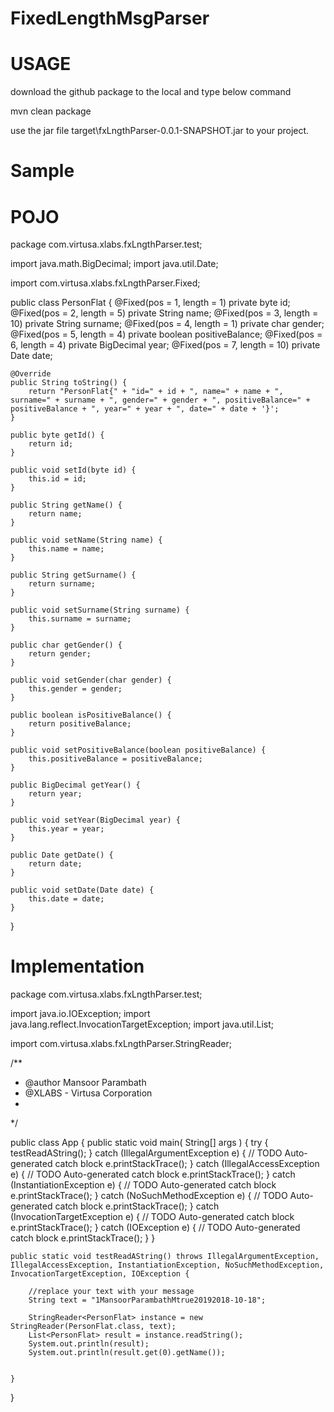 # FixedLengthMsgParser

# USAGE

download the github package to the local and type below command

mvn clean package

use the jar file  target\fxLngthParser-0.0.1-SNAPSHOT.jar to your project.

# Sample

# POJO

package com.virtusa.xlabs.fxLngthParser.test;


import java.math.BigDecimal;
import java.util.Date;

import com.virtusa.xlabs.fxLngthParser.Fixed;

public class PersonFlat {
    @Fixed(pos = 1, length = 1)
    private byte id;
    @Fixed(pos = 2, length = 5)
    private String name;
    @Fixed(pos = 3, length = 10)
    private String surname;
    @Fixed(pos = 4, length = 1)
    private char gender;
    @Fixed(pos = 5, length = 4)
    private boolean positiveBalance;
    @Fixed(pos = 6, length = 4)
    private BigDecimal year;
    @Fixed(pos = 7, length = 10)
    private Date date;

    @Override
    public String toString() {
        return "PersonFlat{" + "id=" + id + ", name=" + name + ", surname=" + surname + ", gender=" + gender + ", positiveBalance=" + positiveBalance + ", year=" + year + ", date=" + date + '}';
    }

	public byte getId() {
		return id;
	}

	public void setId(byte id) {
		this.id = id;
	}

	public String getName() {
		return name;
	}

	public void setName(String name) {
		this.name = name;
	}

	public String getSurname() {
		return surname;
	}

	public void setSurname(String surname) {
		this.surname = surname;
	}

	public char getGender() {
		return gender;
	}

	public void setGender(char gender) {
		this.gender = gender;
	}

	public boolean isPositiveBalance() {
		return positiveBalance;
	}

	public void setPositiveBalance(boolean positiveBalance) {
		this.positiveBalance = positiveBalance;
	}

	public BigDecimal getYear() {
		return year;
	}

	public void setYear(BigDecimal year) {
		this.year = year;
	}

	public Date getDate() {
		return date;
	}

	public void setDate(Date date) {
		this.date = date;
	}

}

# Implementation

package com.virtusa.xlabs.fxLngthParser.test;

import java.io.IOException;
import java.lang.reflect.InvocationTargetException;
import java.util.List;

import com.virtusa.xlabs.fxLngthParser.StringReader;


/**
 * @author Mansoor Parambath
 * @XLABS - Virtusa Corporation
 *
 */


public class App
{
	public static void main( String[] args )
    {
    	try {
			testReadAString();
		} catch (IllegalArgumentException e) {
			// TODO Auto-generated catch block
			e.printStackTrace();
		} catch (IllegalAccessException e) {
			// TODO Auto-generated catch block
			e.printStackTrace();
		} catch (InstantiationException e) {
			// TODO Auto-generated catch block
			e.printStackTrace();
		} catch (NoSuchMethodException e) {
			// TODO Auto-generated catch block
			e.printStackTrace();
		} catch (InvocationTargetException e) {
			// TODO Auto-generated catch block
			e.printStackTrace();
		} catch (IOException e) {
			// TODO Auto-generated catch block
			e.printStackTrace();
		}
    }

    public static void testReadAString() throws IllegalArgumentException, IllegalAccessException, InstantiationException, NoSuchMethodException, InvocationTargetException, IOException {

    	//replace your text with your message
    	String text = "1MansoorParambathMtrue20192018-10-18";

    	StringReader<PersonFlat> instance = new StringReader(PersonFlat.class, text);
        List<PersonFlat> result = instance.readString();
        System.out.println(result);
        System.out.println(result.get(0).getName());


    }
}
